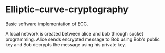 # Elliptic-curve-cryptography
Basic software implementation of ECC.

A local network is created between alice and bob through socket programming. Alice sends encrypted message to Bob using Bob's public key and Bob decrypts the message using his private key.
